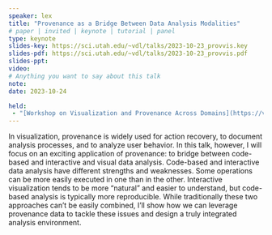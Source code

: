 ```yaml
---
speaker: lex
title: "Provenance as a Bridge Between Data Analysis Modalities"
# paper | invited | keynote | tutorial | panel
type: keynote
slides-key: https://sci.utah.edu/~vdl/talks/2023-10-23_provvis.key
slides-pdf: https://sci.utah.edu/~vdl/talks/2023-10-23_provvis.pdf
slides-ppt: 
video:
# Anything you want to say about this talk
note:
date: 2023-10-24

held:
 - "[Workshop on Visualization and Provenance Across Domains](https://visxprov.github.io/), IEEE VIS, Melbourne, Australia, 2023-10-24"
---
```

In visualization, provenance is widely used for action recovery, to document analysis processes, and to analyze user behavior. In this talk, however, I will focus on an exciting application of provenance: to bridge between code-based and interactive and visual data analysis. Code-based and interactive data analysis have different strengths and weaknesses. Some operations can be more easily executed in one than in the other. Interactive visualization tends to be more “natural” and easier to understand, but code-based analysis is typically more reproducible. While traditionally these two approaches can’t be easily combined, I’ll show how we can leverage provenance data to tackle these issues and design a truly integrated analysis environment. 